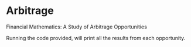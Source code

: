 # Arbitrage
Financial Mathematics: A Study of Arbitrage Opportunities

Running the code provided, will print all the results from each opportunity.
